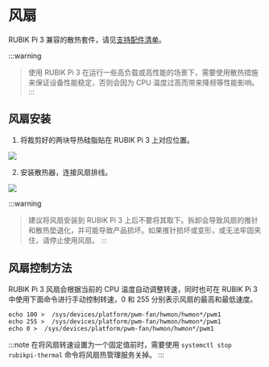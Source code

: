 # 风扇

RUBIK Pi 3 兼容的散热套件，请见[支持配件清单](../1.快速入门/1.支持配件清单.md)。

:::warning
>
> 使用 RUBIK Pi 3 在运行一些高负载或高性能的场景下，需要使用散热措施来保证设备性能稳定，否则会因为 CPU 温度过高而带来降频等性能影响。
:::

## 风扇安装

1. 将裁剪好的两块导热硅脂贴在 RUBIK Pi 3 上对应位置。

![](../images/20250220-095205.jpg)


2. 安装散热器，连接风扇排线。

  ![](../images/20250314-155449.jpg)

  :::warning
  >
  > 建议将风扇安装到 RUBIK Pi 3 上后不要将其取下。拆卸会导致风扇的推针和散热垫退化，并可能导致产品损坏。如果推针损坏或变形，或无法牢固夹住，请停止使用风扇。
  :::

## 风扇控制方法

RUBIK Pi 3 风扇会根据当前的 CPU 温度自动调整转速，同时也可在 RUBIK Pi 3 中使用下面命令进行手动控制转速，0 和 255 分别表示风扇的最高和最低速度。

```shell
echo 100 >  /sys/devices/platform/pwm-fan/hwmon/hwmon*/pwm1
echo 255 >  /sys/devices/platform/pwm-fan/hwmon/hwmon*/pwm1
echo 0 >  /sys/devices/platform/pwm-fan/hwmon/hwmon*/pwm1
```

:::note
在将风扇转速设置为一个固定值前时，需要使用 `systemctl stop rubikpi-thermal` 命令将风扇热管理服务关掉。
:::
